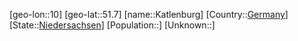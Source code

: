 ﻿---
location: [51.7,10]
type: City
tags:
- geo/City


SpocWebEntityId: 31345
isDeleted: false
confidential: public

---
[geo-lon::10]
[geo-lat::51.7]
[name::Katlenburg]
[Country::[Germany](geo/Continent/Europe/Germany.md)]
[State::[Niedersachsen](geo/Continent/Europe/Germany/Niedersachsen.md)]
[Population::]
[Unknown::]

